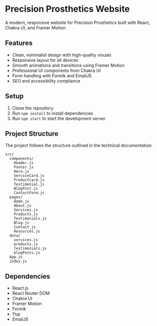 # Precision Prosthetics Website

A modern, responsive website for Precision Prosthetics built with React, Chakra UI, and Framer Motion.

## Features

- Clean, minimalist design with high-quality visuals
- Responsive layout for all devices
- Smooth animations and transitions using Framer Motion
- Professional UI components from Chakra UI
- Form handling with Formik and EmailJS
- SEO and accessibility compliance

## Setup

1. Clone the repository
2. Run `npm install` to install dependencies
3. Run `npm start` to start the development server

## Project Structure

The project follows the structure outlined in the technical documentation:

```
src/
  components/
    Header.js
    Footer.js
    Hero.js
    ServiceCard.js
    ProductCard.js
    Testimonial.js
    BlogPost.js
    ContactForm.js
  pages/
    Home.js
    About.js
    Services.js
    Products.js
    Testimonials.js
    Blog.js
    Contact.js
    Resources.js
  data/
    services.js
    products.js
    testimonials.js
    blogPosts.js
  App.js
  index.js
```

## Dependencies

- React.js
- React Router DOM
- Chakra UI
- Framer Motion
- Formik
- Yup
- EmailJS

